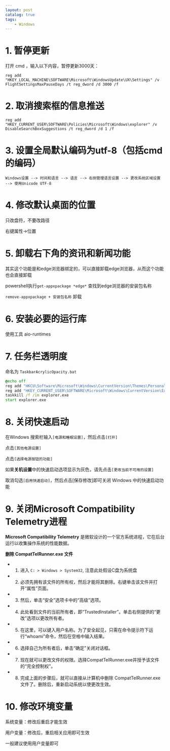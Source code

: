 ```yaml
---
layout: post   	
catalog: true 	
tags:
    - Windows
---
```


# 1. 暂停更新

打开 cmd ，输入以下内容，暂停更新3000天：

```
reg add "HKEY_LOCAL_MACHINE\SOFTWARE\Microsoft\WindowsUpdate\UX\Settings" /v FlightSettingsMaxPauseDays /t reg_dword /d 3000 /f
```

# 2. 取消搜索框的信息推送

```
reg add "HKEY_CURRENT_USER\SOFTWARE\Policies\Microsoft\Windows\explorer" /v DisableSearchBoxSuggestions /t reg_dword /d 1 /f
```

# 3. 设置全局默认编码为utf-8（包括cmd的编码）

`Windows设置 --> 时间和语言 --> 语言 --> 右侧管理语言设置 --> 更改系统区域设置 --> 使用Unicode UTF-8`

# 4. 修改默认桌面的位置

只改盘符，不要改路径

右键属性->位置

# 5. 卸载右下角的资讯和新闻功能

其实这个功能是和edge浏览器绑定的，可以直接卸载edge浏览器，从而这个功能也会直接卸载

powershell执行`get-appxpackage *edge*` 查找到edge浏览器的安装包名称

`remove-appxpackage + 安装包名称` 卸载

# 6. 安装必要的运行库

使用工具 aio-runtimes

# 7. 任务栏透明度

命名为 `TaskbarAcrylicOpacity.bat`
```bat
@echo off
reg add "HKCU\Software\Microsoft\Windows\CurrentVersion\Themes\Personalize" /v EnableTransparency /t REG_DWORD /d 1 /f
reg add "HKEY_CURRENT_USER\SOFTWARE\Microsoft\Windows\CurrentVersion\Explorer\Advance" /v TaskbarAcrylicOpacity /t REG_DWORD /d 10	 /f
taskkill /f /im explorer.exe
start explorer.exe
```


# 8. 关闭快速启动

在Windows 搜索栏输入`[电源和睡眠设置]`，然后点击`[打开]`

点击`[其他电源设置]`

点击`[选择电源按钮的功能]`

如果**关机设置**中的快速启动选项显示为灰色，请先点击`[更改当前不可用的设置]`

取消勾选`[启用快速启动]`，然后点击[保存修改]即可关闭 Windows 中的快速启动功能

# 9. 关闭Microsoft Compatibility Telemetry进程

**Microsoft Compatibility Telemetry** 是微软设计的一个官方系统进程，它在后台运行以收集操作系统的性能数据。

**删除 CompatTelRunner.exe 文件**

-   1. 进入 `C: > Windows > System32`, 注意此处假设C盘为系统盘
-   2. 必须先拥有该文件的所有权，然后才能将其删除。右键单击该文件并打开“属性”页面。
-   3. 然后，单击“安全”选项卡中的“高级”选项。
-   4. 此处看到文件的当前所有者，即“TrustedInstaller”。单击右侧提供的“更改”选项以更改所有者。
-   5. 在这里，可以键入用户名称。为了安全起见，只需在命令提示符下运行“whoami”命令，然后在空格中输入结果。
-   6. 选择自己为所有者后，单击“确定”关闭对话框。
-   7. 现在就可以更改文件的权限。选择CompatTelRunner.exe并授予该文件的“完全控制权”。
-   8. 完成上面的步骤后，就可以直接从计算机中删除 CompatTelRunner.exe 文件了。删除后，重新启动系统以使更改生效。

# 10. 修改环境变量


系统变量：修改后重启才能生效

用户变量：修改后，重启相关应用即可生效

一般建议使用用户变量即可

